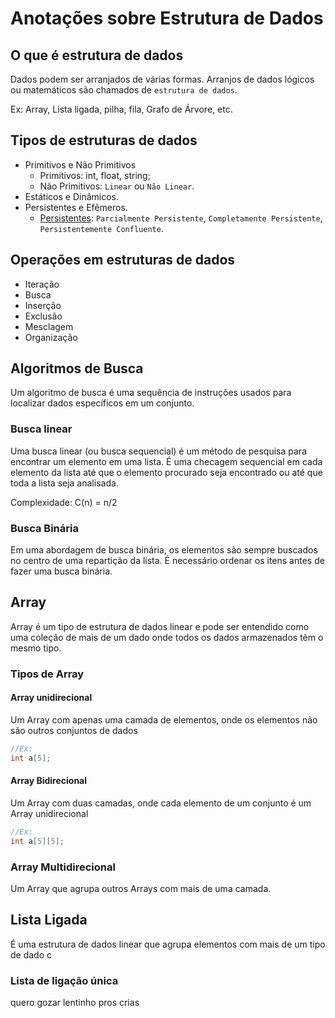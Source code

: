 # Anotações sobre Estrutura de Dados
## O que é estrutura de dados
Dados podem ser arranjados de várias formas. Arranjos de dados lógicos ou matemáticos são chamados de `estrutura de dados`.

Ex: Array, Lista ligada, pilha, fila, Grafo de Árvore, etc.
## Tipos de estruturas de dados
- Primitivos e Não Primitivos
	- Primitivos: int, float, string;
	- Não Primitivos: `Linear` ou `Não Linear`.
- Estáticos e Dinâmicos.
- Persistentes e Efêmeros.
	- [Persistentes](https://www.blip.ai/blog/tecnologia/persistencia-de-dados/): `Parcialmente Persistente`, `Completamente Persistente`, `Persistentemente Confluente`.
## Operações em estruturas de dados
- Iteração
- Busca
- Inserção
- Exclusão
- Mesclagem
- Organização
## Algoritmos de Busca
Um algoritmo de busca é uma sequência de instruções usados para localizar dados específicos em um conjunto.
### Busca linear
Uma busca linear (ou busca sequencial) é um método de pesquisa para encontrar um elemento em uma lista. É uma checagem sequencial em cada elemento da lista até que o elemento procurado seja encontrado ou até que toda a lista seja analisada.

Complexidade: C(n) = n/2
### Busca Binária
Em uma abordagem de busca binária, os elementos são sempre buscados no centro de uma repartição da lista. É necessário ordenar os itens antes de fazer uma busca binária.
## Array
Array é um tipo de estrutura de dados linear e pode ser entendido como uma coleção de mais de um dado onde todos os dados armazenados têm o mesmo tipo.
### Tipos de Array
#### Array unidirecional
Um Array com apenas uma camada de elementos, onde os elementos não são outros conjuntos de dados
```c
//Ex:
int a[5];
```
#### Array Bidirecional
Um Array com duas camadas, onde cada elemento de um conjunto é um Array unidirecional

```c
//Ex:
int a[5][5];
```
### Array Multidirecional
Um Array que agrupa outros Arrays com mais de uma camada.
## Lista Ligada
É uma estrutura de dados linear que agrupa elementos com mais de um tipo de dado c
### Lista de ligação única
quero gozar lentinho pros crias
